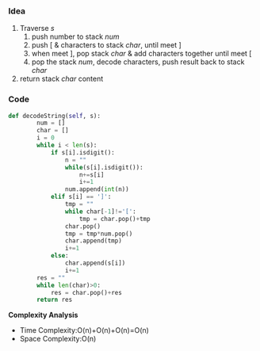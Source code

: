 ### Idea
1. Traverse *s*
   1. push number to stack *num*
   2. push [ & characters to stack *char*, until meet ]
   3. when meet ], pop stack *char* & add characters together until meet [
   4. pop the stack *num*,  decode characters, push result back to stack *char*
2. return stack *char* content
### Code

```python
def decodeString(self, s):
        num = []
        char = []
        i = 0
        while i < len(s):
            if s[i].isdigit():
                n = ""
                while(s[i].isdigit()):
                    n+=s[i]
                    i+=1
                num.append(int(n))
            elif s[i] == ']':
                tmp = ""
                while char[-1]!='[':
                    tmp = char.pop()+tmp
                char.pop()
                tmp = tmp*num.pop()
                char.append(tmp)
                i+=1
            else:
                char.append(s[i])
                i+=1
        res = ""
        while len(char)>0:
            res = char.pop()+res
        return res
```

**Complexity Analysis**

- Time Complexity:O(n)+O(n)+O(n)=O(n)
- Space Complexity:O(n)
